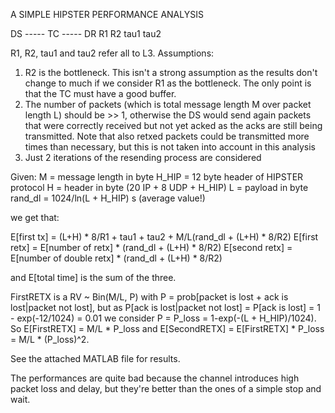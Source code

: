 A SIMPLE HIPSTER PERFORMANCE ANALYSIS

DS ----- TC ----- DR
    R1        R2
    tau1      tau2

R1, R2, tau1 and tau2 refer all to L3.
Assumptions:
1) R2 is the bottleneck. This isn't a strong assumption as the results don't change to much if we consider R1 as the bottleneck. The only point is that the TC must have a good buffer.
2) The number of packets (which is total message length M over packet length L) should be >> 1, otherwise the DS would send again packets that were correctly received but not yet acked as the acks are still being transmitted. Note that also retxed packets could be transmitted more times than necessary, but this is not taken into account in this analysis
3) Just 2 iterations of the resending process are considered

Given:
M = message length in byte
H_HIP = 12 byte header of HIPSTER protocol
H = header in byte (20 IP + 8 UDP + H_HIP)
L = payload in byte
rand_dl = 1024/ln(L + H_HIP) s (average value!)

we get that:

E[first tx] = (L+H) * 8/R1 + tau1 + tau2 + M/L(rand_dl + (L+H) * 8/R2)
E[first retx] = E[number of retx] * (rand_dl + (L+H) * 8/R2)
E[second retx] = E[number of double retx] * (rand_dl + (L+H) * 8/R2)

and E[total time] is the sum of the three.

FirstRETX is a RV ~ Bin(M/L, P) with P = prob[packet is lost + ack is lost|packet not lost], but as P[ack is lost|packet not lost] = P[ack is lost] = 1 - exp(-12/1024) = 0.01 we consider P = P_loss = 1-exp(-(L + H_HIP)/1024).
So E[FirstRETX] = M/L * P_loss and E[SecondRETX] = E[FirstRETX] * P_loss = M/L * (P_loss)^2.

See the attached MATLAB file for results.

The performances are quite bad because the channel introduces high packet loss and delay, but they're better than the ones of a simple stop and wait.
